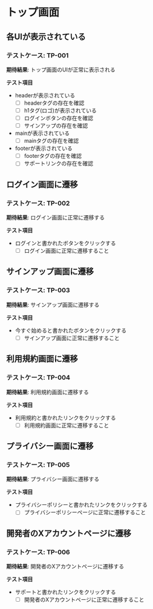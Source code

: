 # トップ画面
## 各UIが表示されている
### テストケース: TP-001
**期待結果**:
トップ画面のUIが正常に表示される

**テスト項目**
- headerが表示されている
  - [ ] headerタグの存在を確認
  - [ ] h1タグ(ロゴ)が表示されている
  - [ ] ログインボタンの存在を確認
  - [ ] サインアップの存在を確認

- mainが表示されている
  - [ ] mainタグの存在を確認

- footerが表示されている
  - [ ] footerタグの存在を確認
  - [ ] サポートリンクの存在を確認

## ログイン画面に遷移
### テストケース: TP-002
**期待結果**:
ログイン画面に正常に遷移する

**テスト項目**
- ログインと書かれたボタンをクリックする
  - [ ] ログイン画面に正常に遷移すること

## サインアップ画面に遷移
### テストケース: TP-003
**期待結果**:
サインアップ画面に遷移する

**テスト項目**
- 今すぐ始めると書かれたボタンをクリックする
  - [ ] サインアップ画面に正常に遷移すること

## 利用規約画面に遷移
### テストケース: TP-004
**期待結果**:
利用規約画面に遷移する

**テスト項目**
- 利用規約と書かれたリンクをクリックする
  - [ ] 利用規約画面に正常に遷移すること

## プライバシー画面に遷移
### テストケース: TP-005
**期待結果**:
プライバシー画面に遷移する

**テスト項目**
- プライバシーポリシーと書かれたリンクをクリックする
  - [ ] プライバシーポリシーページに正常に遷移すること

## 開発者のXアカウントページに遷移
### テストケース: TP-006
**期待結果**:
開発者のXアカウントページに遷移する

**テスト項目**
- サポートと書かれたリンクをクリックする
  - [ ] 開発者のXアカウントページに正常に遷移すること